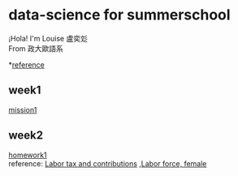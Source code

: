 # data-science for summerschool    
  
¡Hola! I'm Louise 盧奕彣  
From 政大歐語系  
  
*[reference](https://www.peculab.org/)
## week1  
[mission1](https://louiselu1011.github.io/data-science-summerschool/day%201/beginning.html)  
## week2
[homework1](https://github.com/louiselu1011/data-science-summerschool/blob/master/day2_homework1/data_combined.html)  
reference: [Labor tax and contributions](https://data.worldbank.org/indicator/IC.TAX.LABR.CP.ZS?view=chart)  ,[Labor force, female](https://data.worldbank.org/indicator/SL.TLF.TOTL.FE.ZS?view=chart)
